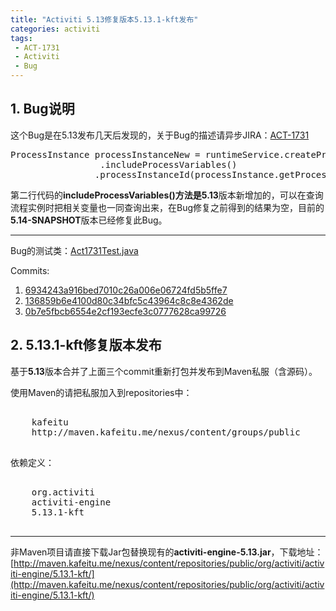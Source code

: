 ```yaml
---
title: "Activiti 5.13修复版本5.13.1-kft发布"
categories: activiti
tags: 
 - ACT-1731
 - Activiti
 - Bug
---
```


## 1. Bug说明

这个Bug是在5.13发布几天后发现的，关于Bug的描述请异步JIRA：[ACT-1731](https://jira.codehaus.org/browse/ACT-1731)

<pre class="brush:java">
ProcessInstance processInstanceNew = runtimeService.createProcessInstanceQuery()
				 .includeProcessVariables()
                .processInstanceId(processInstance.getProcessInstanceId()).singleResult();
</pre>
第二行代码的**includeProcessVariables()**方法是**5.13**版本新增加的，可以在查询流程实例时把相关变量也一同查询出来，在Bug修复之前得到的结果为空，目前的**5.14-SNAPSHOT**版本已经修复此Bug。

----

Bug的测试类：[Act1731Test.java](https://github.com/henryyan/activiti-unit-test-template/blob/1e088e93241ccd06ae0807fc3f18a94d12a72a52/src/test/java/org/activiti/v513/Act1731Test.java)

Commits:

1. [6934243a916bed7010c26a006e06724fd5b5ffe7](https://github.com/Activiti/Activiti/commit/6934243a916bed7010c26a006e06724fd5b5ffe7)
2. [136859b6e4100d80c34bfc5c43964c8c8e4362de](https://github.com/Activiti/Activiti/commit/136859b6e4100d80c34bfc5c43964c8c8e4362de)
3. [0b7e5fbcb6554e2cf193ecfe3c0777628ca99726](https://github.com/Activiti/Activiti/commit/0b7e5fbcb6554e2cf193ecfe3c0777628ca99726)

## 2. 5.13.1-kft修复版本发布

基于**5.13**版本合并了上面三个commit重新打包并发布到Maven私服（含源码）。

使用Maven的请把私服加入到repositories中：

<pre class="brush:xml">
<repository>
	<id>kafeitu</id>
    <url>http://maven.kafeitu.me/nexus/content/groups/public</url>
</repository>
</pre>

依赖定义：
<pre class="brush:xml">
<dependency>
	<groupId>org.activiti</groupId>
	<artifactId>activiti-engine</artifactId>
	<version>5.13.1-kft</version>
</dependency>
</pre>

----
非Maven项目请直接下载Jar包替换现有的**activiti-engine-5.13.jar**，下载地址：
[http://maven.kafeitu.me/nexus/content/repositories/public/org/activiti/activiti-engine/5.13.1-kft/](http://maven.kafeitu.me/nexus/content/repositories/public/org/activiti/activiti-engine/5.13.1-kft/)